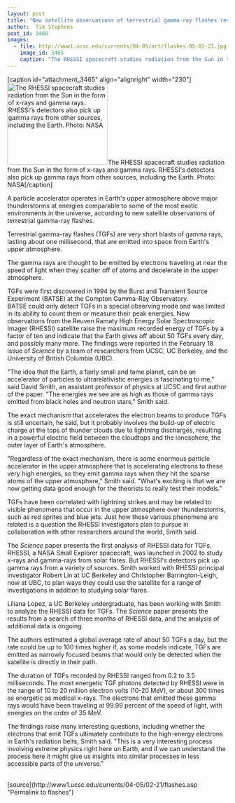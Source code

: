 ```yaml
---
layout: post
title: "New satellite observations of terrestrial gamma-ray flashes reveal surprising features of mysterious blasts from Earth"
author:  Tim Stephens
post_id: 3466
images:
  - file: http://www1.ucsc.edu/currents/04-05/art/flashes.05-02-21.jpg
    image_id: 3465
    caption: "The RHESSI spacecraft studies radiation from the Sun in the form of x-rays and gamma rays. RHESSI's detectors also pick up gamma rays from other sources, including the Earth. Photo: NASA"
---
```


[caption id="attachment_3465" align="alignright" width="230"]<a href="http://localhost/mysite/wp-content/uploads/2005/02/flashes.05-02-21.jpg"><img class="size-full wp-image-3465" src="http://localhost/mysite/wp-content/uploads/2005/02/flashes.05-02-21.jpg" alt="The RHESSI spacecraft studies radiation from the Sun in the form of x-rays and gamma rays. RHESSI's detectors also pick up gamma rays from other sources, including the Earth. Photo: NASA" width="230" height="186" /></a>The RHESSI spacecraft studies radiation from the Sun in the form of x-rays and gamma rays. RHESSI's detectors also pick up gamma rays from other sources, including the Earth. Photo: NASA[/caption]
<a name="content" id="content"></a>
<p>
  A particle accelerator operates in Earth's upper atmosphere above major thunderstorms at energies comparable to some of the most exotic environments in the universe, according to new satellite observations of terrestrial gamma-ray flashes.
</p>
<p>
  Terrestrial gamma-ray flashes (TGFs) are very short blasts of gamma rays, lasting about one millisecond, that are emitted into space from Earth's upper atmosphere.
</p>
<p>
  The gamma rays are thought to be emitted by electrons traveling at near the speed of light when they scatter off of atoms and decelerate in the upper atmosphere.
</p>
<p>
  TGFs were first discovered in 1994 by the Burst and Transient Source Experiment (BATSE) at the Compton Gamma-Ray Observatory.<br>
  BATSE could only detect TGFs in a special observing mode and was limited in its ability to count them or measure their peak energies. New observations from the Reuven Ramaty High Energy Solar Spectroscopic Imager (RHESSI) satellite raise the maximum recorded energy of TGFs by a factor of ten and indicate that the Earth gives off about 50 TGFs every day, and possibly many more. The findings were reported in the February 18 issue of <i>Science</i> by a team of researchers from UCSC, UC Berkeley, and the University of British Columbia (UBC).<br>
</p>
<p>
  "The idea that the Earth, a fairly small and tame planet, can be an accelerator of particles to ultrarelativistic energies is fascinating to me," said David Smith, an assistant professor of physics at UCSC and first author of the paper. "The energies we see are as high as those of gamma rays emitted from black holes and neutron stars," Smith said.<br>
</p>
<p>
  The exact mechanism that accelerates the electron beams to produce TGFs is still uncertain, he said, but it probably involves the build-up of electric charge at the tops of thunder clouds due to lightning discharges, resulting in a powerful electric field between the cloudtops and the ionosphere, the outer layer of Earth's atmosphere.<br>
</p>
<p>
  "Regardless of the exact mechanism, there is some enormous particle accelerator in the upper atmosphere that is accelerating electrons to these very high energies, so they emit gamma rays when they hit the sparse atoms of the upper atmosphere," Smith said. "What's exciting is that we are now getting data good enough for the theorists to really test their models."<br>
</p>
<p>
  TGFs have been correlated with lightning strikes and may be related to visible phenomena that occur in the upper atmosphere over thunderstorms, such as red sprites and blue jets. Just how these various phenomena are related is a question the RHESSI investigators plan to pursue in collaboration with other researchers around the world, Smith said.<br>
</p>
<p>
  The <i>Science</i> paper presents the first analysis of RHESSI data for TGFs. RHESSI, a NASA Small Explorer spacecraft, was launched in 2002 to study x-rays and gamma-rays from solar flares. But RHESSI's detectors pick up gamma rays from a variety of sources. Smith worked with RHESSI principal investigator Robert Lin at UC Berkeley and Christopher Barrington-Leigh, now at UBC, to plan ways they could use the satellite for a range of investigations in addition to studying solar flares.<br>
</p>
<p>
  Liliana Lopez, a UC Berkeley undergraduate, has been working with Smith to analyze the RHESSI data for TGFs. The <i>Science</i> paper presents the results from a search of three months of RHESSI data, and the analysis of additional data is ongoing.<br>
</p>
<p>
  The authors estimated a global average rate of about 50 TGFs a day, but the rate could be up to 100 times higher if, as some models indicate, TGFs are emitted as narrowly focused beams that would only be detected when the satellite is directly in their path.<br>
</p>
<p>
  The duration of TGFs recorded by RHESSI ranged from 0.2 to 3.5 milliseconds. The most energetic TGF photons detected by RHESSI were in the range of 10 to 20 million electron volts (10-20 MeV), or about 300 times as energetic as medical x-rays. The electrons that emitted these gamma rays would have been traveling at 99.99 percent of the speed of light, with energies on the order of 35 MeV.<br>
</p>
<p>
  The findings raise many interesting questions, including whether the electrons that emit TGFs ultimately contribute to the high-energy electrons in Earth's radiation belts, Smith said. "This is a very interesting process involving extreme physics right here on Earth, and if we can understand the process here it might give us insights into similar processes in less accessible parts of the universe."<br>
  <br>
</p>
[source](http://www1.ucsc.edu/currents/04-05/02-21/flashes.asp "Permalink to flashes")
